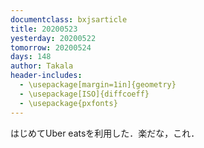 ```yaml
---
documentclass: bxjsarticle
title: 20200523
yesterday: 20200522
tomorrow: 20200524
days: 148
author: Takala
header-includes:
  - \usepackage[margin=1in]{geometry}
  - \usepackage[ISO]{diffcoeff}
  - \usepackage{pxfonts}
---
```



はじめてUber eatsを利用した．楽だな，これ．